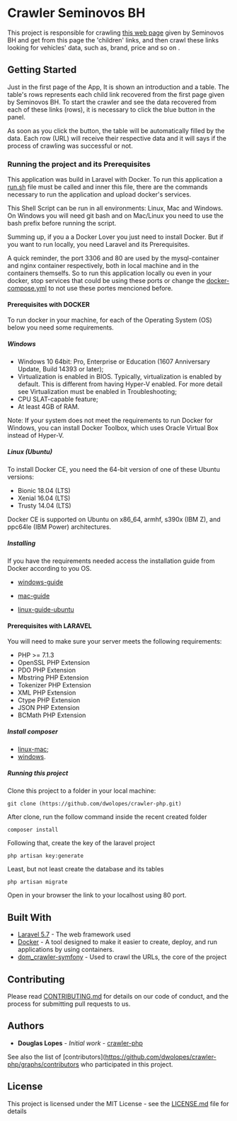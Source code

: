 # Crawler Seminovos BH

This project is responsible for crawling [this web page](https://www.seminovosbh.com.br/resultadobusca/index/veiculo/carro/marca/BMW/modelo/1239/usuario/todos) 
given by Seminovos BH and get from this page the 'children' links, and then crawl these links looking for vehicles' data, such as, brand, price and so on . 

## Getting Started

Just in the first page of the App, It is shown an introduction and a table. The table's rows represents each child link recovered from the first page given by Seminovos BH. To start the crawler and see the data recovered from each of these links (rows), it is necessary to click the blue button in the panel.

As soon as you click the button, the table will be automatically filled by the data. Each row (URL) will receive their respective data and it will says if the process of crawling was successful or not.  


### Running the project and its Prerequisites

This application was build in Laravel with Docker. To run this application a [run.sh](/run.sh) file must be called and inner this file, there 
are the commands necessary to run the application and upload docker's services.

This Shell Script can be run in all environments: Linux, Mac and Windows. On Windows you will need git bash and on Mac/Linux you need to 
use the bash prefix before running the script.

Summing up, if you a a Docker Lover you just need to install Docker. But if you want to run locally, you need Laravel and its Prerequisites.

A quick reminder, the port 3306 and 80 are used by the mysql-container and nginx container 
respectively, both in local machine and in the containers themselfs. So to run this application locally ou even in your docker, stop services that could be using these ports or change the [docker-compose.yml](/docker-compose.yml) to not use these portes mencioned before.

#### Prerequisites with DOCKER

To run docker in your machine, for each of the Operating System (OS) below you need some requirements.

##### Windows

* Windows 10 64bit: Pro, Enterprise or Education (1607 Anniversary Update, Build 14393 or later);
* Virtualization is enabled in BIOS. Typically, virtualization is enabled by default. This is different from having Hyper-V enabled. For more detail see Virtualization must be enabled in Troubleshooting;
* CPU SLAT-capable feature;
* At least 4GB of RAM.

Note: If your system does not meet the requirements to run Docker for Windows, you can install Docker Toolbox, which uses Oracle Virtual Box instead of Hyper-V.

##### Linux (Ubuntu)

To install Docker CE, you need the 64-bit version of one of these Ubuntu versions:

* Bionic 18.04 (LTS)
* Xenial 16.04 (LTS)
* Trusty 14.04 (LTS)

Docker CE is supported on Ubuntu on x86_64, armhf, s390x (IBM Z), and ppc64le (IBM Power) architectures.

##### Installing

If you have the requirements needed access the installation guide from Docker according to you OS.

* [windows-guide](https://docs.docker.com/docker-for-windows/install/#what-to-know-before-you-install)

* [mac-guide](https://docs.docker.com/docker-for-mac/)

* [linux-guide-ubuntu](https://docs.docker.com/install/linux/docker-ce/ubuntu/)


#### Prerequisites with LARAVEL

You will need to make sure your server meets the following requirements:

* PHP >= 7.1.3
* OpenSSL PHP Extension
* PDO PHP Extension
* Mbstring PHP Extension
* Tokenizer PHP Extension
* XML PHP Extension
* Ctype PHP Extension
* JSON PHP Extension
* BCMath PHP Extension

##### Install composer

* [linux-mac](https://getcomposer.org/doc/00-intro.md#installation-linux-unix-macos);
* [windows](https://getcomposer.org/doc/00-intro.md#installation-windows).

##### Running this project

Clone this project to a folder in your local machine:

```
git clone (https://github.com/dwolopes/crawler-php.git)
```

After clone, run the follow command inside the recent created folder

```
composer install
```

Following that, create the key of the laravel project

```
php artisan key:generate
```

Least, but not least create the database and its tables

```
php artisan migrate
```

Open in your browser the link to your localhost using 80 port.


## Built With

* [Laravel 5.7](https://laravel.com/docs/5.7) - The web framework used
* [Docker](https://www.docker.com/) - A tool designed to make it easier to create, deploy, and run applications by using containers. 
* [dom_crawler-symfony](https://symfony.com/doc/current/components/dom_crawler.html) - Used to crawl the URLs, the core of the project

## Contributing

Please read [CONTRIBUTING.md](CONTRIBUTING.md) for details on our code of conduct, and the process for submitting pull requests to us.

## Authors

* **Douglas Lopes** - *Initial work* - [crawler-php](https://github.com/dwolopes/crawler-php/)

See also the list of [contributors](https://github.com/dwolopes/crawler-php/graphs/contributors who participated in this project.

## License

This project is licensed under the MIT License - see the [LICENSE.md](LICENSE.md) file for details